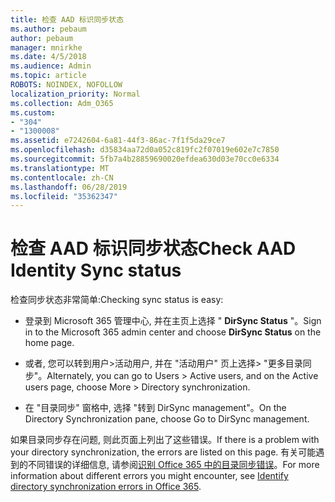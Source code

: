 ```yaml
---
title: 检查 AAD 标识同步状态
ms.author: pebaum
author: pebaum
manager: mnirkhe
ms.date: 4/5/2018
ms.audience: Admin
ms.topic: article
ROBOTS: NOINDEX, NOFOLLOW
localization_priority: Normal
ms.collection: Adm_O365
ms.custom:
- "304"
- "1300008"
ms.assetid: e7242604-6a81-44f3-86ac-7f1f5da29ce7
ms.openlocfilehash: d35834aa72d0a052c819fc2f07019e602e7c7850
ms.sourcegitcommit: 5fb7a4b28859690020efdea630d03e70cc0e6334
ms.translationtype: MT
ms.contentlocale: zh-CN
ms.lasthandoff: 06/28/2019
ms.locfileid: "35362347"
---
```

# <a name="check-aad-identity-sync-status"></a><span data-ttu-id="5b1b6-102">检查 AAD 标识同步状态</span><span class="sxs-lookup"><span data-stu-id="5b1b6-102">Check AAD Identity Sync status</span></span>

<span data-ttu-id="5b1b6-103">检查同步状态非常简单:</span><span class="sxs-lookup"><span data-stu-id="5b1b6-103">Checking sync status is easy:</span></span>
  
- <span data-ttu-id="5b1b6-104">登录到 Microsoft 365 管理中心, 并在主页上选择 " **DirSync Status** "。</span><span class="sxs-lookup"><span data-stu-id="5b1b6-104">Sign in to the Microsoft 365 admin center and choose **DirSync Status** on the home page.</span></span>

- <span data-ttu-id="5b1b6-105">或者, 您可以转到用户\>活动用户, 并在 "活动用户" 页上选择\> "更多目录同步"。</span><span class="sxs-lookup"><span data-stu-id="5b1b6-105">Alternately, you can go to Users \> Active users, and on the Active users page, choose More \> Directory synchronization.</span></span>

- <span data-ttu-id="5b1b6-106">在 "目录同步" 窗格中, 选择 "转到 DirSync management"。</span><span class="sxs-lookup"><span data-stu-id="5b1b6-106">On the Directory Synchronization pane, choose Go to DirSync management.</span></span>

<span data-ttu-id="5b1b6-107">如果目录同步存在问题, 则此页面上列出了这些错误。</span><span class="sxs-lookup"><span data-stu-id="5b1b6-107">If there is a problem with your directory synchronization, the errors are listed on this page.</span></span> <span data-ttu-id="5b1b6-108">有关可能遇到的不同错误的详细信息, 请参阅[识别 Office 365 中的目录同步错误](https://support.office.com/article/b4fc07a5-97ea-4ca6-9692-108acab74067)。</span><span class="sxs-lookup"><span data-stu-id="5b1b6-108">For more information about different errors you might encounter, see [Identify directory synchronization errors in Office 365](https://support.office.com/article/b4fc07a5-97ea-4ca6-9692-108acab74067).</span></span>
  